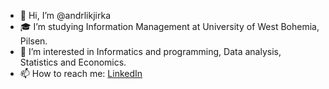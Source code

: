 - 👋 Hi, I’m @andrlikjirka
- 🎓 I’m studying Information Management at University of West Bohemia, Pilsen.
- 👀 I’m interested in Informatics and programming, Data analysis, Statistics and Economics.
- 📫 How to reach me: [LinkedIn](https://www.linkedin.com/in/jiriandrlik/)

<!---
andrlikjirka/andrlikjirka is a ✨ special ✨ repository because its `README.md` (this file) appears on your GitHub profile.
You can click the Preview link to take a look at your changes.
--->
